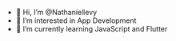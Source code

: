 - 👋 Hi, I’m @Nathaniellevy
- 👀 I’m interested in App Development  
- 🌱 I’m currently learning JavaScript and Flutter  

<!---
Nathaniellevy/Nathaniellevy is a ✨ special ✨ repository because its `README.md` (this file) appears on your GitHub profile.
You can click the Preview link to take a look at your changes.
--->
